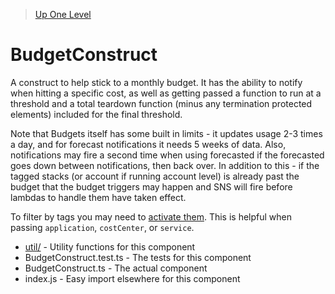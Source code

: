 > [Up One Level](../readme.md)

# BudgetConstruct

A construct to help stick to a monthly budget. It has the ability to notify when hitting a specific cost, as well as getting passed a function to run at a threshold and a total teardown function (minus any termination protected elements) included for the final threshold.

Note that Budgets itself has some built in limits - it updates usage 2-3 times a day, and for forecast notifications it needs 5 weeks of data. Also, notifications may fire a second time when using forecasted if the forecasted goes down between notifications, then back over. In addition to this - if the tagged stacks (or account if running account level) is already past the budget that the budget triggers may happen and SNS will fire before lambdas to handle them have taken effect.

To filter by tags you may need to [activate them](https://docs.aws.amazon.com/awsaccountbilling/latest/aboutv2/cost-alloc-tags.html). This is helpful when passing `application`, `costCenter`, or `service`.

- [util/](util/readme.md) - Utility functions for this component
- BudgetConstruct.test.ts - The tests for this component
- BudgetConstruct.ts - The actual component
- index.js - Easy import elsewhere for this component